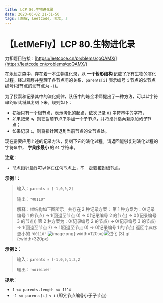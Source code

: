 ```yaml
---
title: LCP 80.生物进化录
date: 2023-06-02 21-31-50
tags: [题解, LeetCode, 困难, ]
---
```


# 【LetMeFly】LCP 80.生物进化录

力扣题目链接：[https://leetcode.cn/problems/qoQAMX/](https://leetcode.cn/problems/qoQAMX/)

在永恒之森中，存在着一本生物进化录，以 **一个树形结构** 记载了所有生物的演化过程。经过观察并整理了各节点间的关系，`parents[i]` 表示编号 `i` 节点的父节点编号(根节点的父节点为 `-1`)。

为了探索和记录其中的演化规律，队伍中的炼金术师提出了一种方法，可以以字符串的形式将其复刻下来，规则如下：
- 初始只有一个根节点，表示演化的起点，依次记录 `01` 字符串中的字符，
- 如果记录 `0`，则在当前节点下添加一个子节点，并将指针指向新添加的子节点；
- 如果记录 `1`，则将指针回退到当前节点的父节点处。

现在需要应用上述的记录方法，复刻下它的演化过程。请返回能够复刻演化过程的字符串中， **字典序最小** 的 `01` 字符串。

**注意：**
- 节点指针最终可以停在任何节点上，不一定要回到根节点。

**示例 1：**
> 输入：`parents = [-1,0,0,2]`
>
> 输出：`"00110"`
>
>解释：树结构如下图所示，共存在 2 种记录方案：
>第 1 种方案为：0(记录编号 1 的节点) -> 1(回退至节点 0) -> 0(记录编号 2 的节点) -> 0((记录编号 3 的节点))
>第 2 种方案为：0(记录编号 2 的节点) -> 0(记录编号 3 的节点) -> 1(回退至节点 2) -> 1(回退至节点 0) -> 0(记录编号 1 的节点)
>返回字典序更小的 `"00110"`
![image.png](https://pic.leetcode.cn/1682319485-cRVudI-image.png){:width=120px}![进化 (3).gif](https://pic.leetcode.cn/1682412701-waHdnm-%E8%BF%9B%E5%8C%96%20\(3\).gif){:width=320px}



**示例 2：**
> 输入：`parents = [-1,0,0,1,2,2]`
>
> 输出：`"00101100"`

**提示：**

- `1 <= parents.length <= 10^4`
- `-1 <= parents[i] < i` (即父节点编号小于子节点)

    